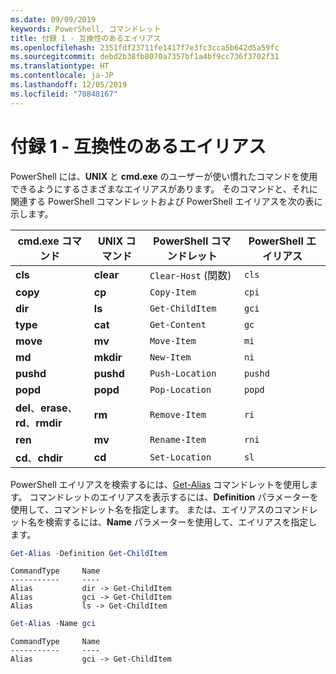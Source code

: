 ```yaml
---
ms.date: 09/09/2019
keywords: PowerShell, コマンドレット
title: 付録 1 - 互換性のあるエイリアス
ms.openlocfilehash: 2351fdf23711fe1417f7e3fc3cca5b642d5a59fc
ms.sourcegitcommit: debd2b38fb8070a7357bf1a4bf9cc736f3702f31
ms.translationtype: HT
ms.contentlocale: ja-JP
ms.lasthandoff: 12/05/2019
ms.locfileid: "70848167"
---
```

# <a name="appendix-1---compatibility-aliases"></a>付録 1 - 互換性のあるエイリアス

PowerShell には、**UNIX** と **cmd.exe** のユーザーが使い慣れたコマンドを使用できるようにするさまざまなエイリアスがあります。
そのコマンドと、それに関連する PowerShell コマンドレットおよび PowerShell エイリアスを次の表に示します。

|cmd.exe コマンド|UNIX コマンド|PowerShell コマンドレット|PowerShell エイリアス|
|---------------|----------------|--------------|------------|
|**cls**|**clear**|`Clear-Host` (関数)|`cls`|
|**copy**|**cp**|`Copy-Item`|`cpi`|
|**dir**|**ls**|`Get-ChildItem`|`gci`|
|**type**|**cat**|`Get-Content`|`gc`|
|**move**|**mv**|`Move-Item`|`mi`|
|**md**|**mkdir**|`New-Item`|`ni`|
|**pushd**|**pushd**|`Push-Location`|`pushd`|
|**popd**|**popd**|`Pop-Location`|`popd`|
|**del**、**erase**、**rd**、**rmdir**|**rm**|`Remove-Item`|`ri`|
|**ren**|**mv**|`Rename-Item`|`rni`|
|**cd**、**chdir**|**cd**|`Set-Location`|`sl`|

PowerShell エイリアスを検索するには、[Get-Alias](/powershell/module/Microsoft.PowerShell.Utility/Get-Alias) コマンドレットを使用します。 コマンドレットのエイリアスを表示するには、**Definition** パラメーターを使用して、コマンドレット名を指定します。
または、エイリアスのコマンドレット名を検索するには、**Name** パラメーターを使用して、エイリアスを指定します。

```powershell
Get-Alias -Definition Get-ChildItem
```

```Output
CommandType     Name
-----------     ----
Alias           dir -> Get-ChildItem
Alias           gci -> Get-ChildItem
Alias           ls -> Get-ChildItem
```

```powershell
Get-Alias -Name gci
```

```Output
CommandType     Name
-----------     ----
Alias           gci -> Get-ChildItem
```
